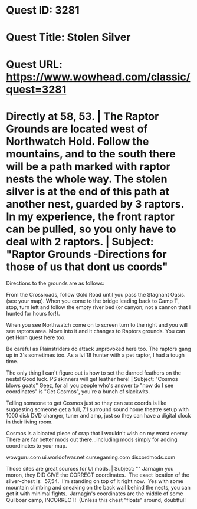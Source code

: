 # Quest ID: 3281
# Quest Title: Stolen Silver
# Quest URL: https://www.wowhead.com/classic/quest=3281
# Directly at 58, 53. | The Raptor Grounds are located west of Northwatch Hold. Follow the mountains, and to the south there will be a path marked with raptor nests the whole way. The stolen silver is at the end of this path at another nest, guarded by 3 raptors. In my experience, the front raptor can be pulled, so you only have to deal with 2 raptors. | Subject: "Raptor Grounds -Directions for those of us that dont us coords"
Directions to the grounds are as follows:

From the Crossroads, follow Gold Road until you pass the Stagnant Oasis. (see your map). When you come to the bridge leading back to Camp T, stop, turn left and follow the empty river bed (or canyon; not a cannon that I hunted for hours for!).

When you see Northwatch come on to screen turn to the right and you will see raptors area. Move into it and it changes to Raptors grounds. You can get Horn quest here too.

Be careful as Plainstriders do attack unprovoked here too. The raptors gang up in 3's sometimes too. As a lvl 18 hunter with a pet raptor, I had a tough time.

The only thing I can't figure out is how to set the darned feathers on the nests! Good luck. PS skinners will get leather here! | Subject: "Cosmos blows goats"
Geez, for all you people who's answer to "how do I see coordinates" is "Get Cosmos", you're a bunch of slackwits.

Telling someone to get Cosmos just so they can see coords is like suggesting someone get a full, 7.1 surround sound home theatre setup with 1000 disk DVD changer, tuner and amp, just so they can have a digital clock in their living room.

Cosmos is a bloated piece of crap that I wouldn't wish on my worst enemy.  There are far better mods out there...including mods simply for adding coordinates to your map.

wowguru.com
ui.worldofwar.net
cursegaming.com
discordmods.com

Those sites are great sources for UI mods. | Subject: "<Blank>"
Jarnagin you moron, they DID GIVE the CORRECT coordinates.  The exact location of the silver-chest is:  57,54.  I'm standing on top of it right now.  Yes with some mountain climbing and sneaking on the back wall behind the nests, you can get it with minimal fights.  Jarnagin's coordinates are the middle of some Quilboar camp, INCORRECT!  (Unless this chest "floats" around, doubtful!